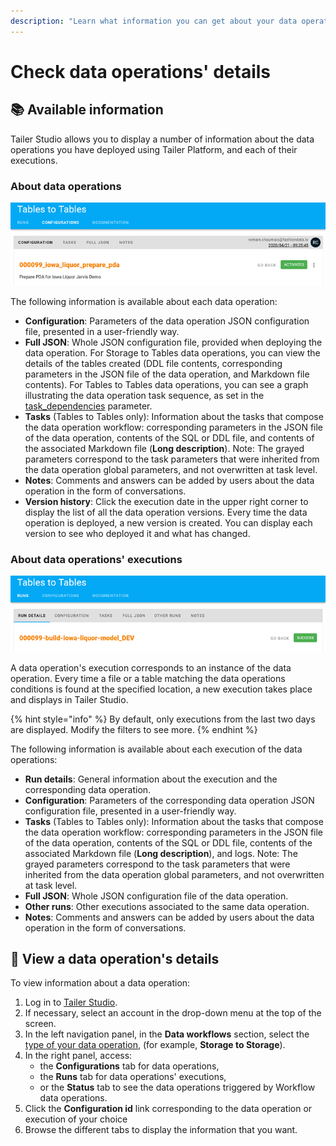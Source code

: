 ```yaml
---
description: "Learn what information you can get about your data operations in Tailer\_Studio and where to find it."
---
```


# Check data operations' details

## 📚 Available information

Tailer Studio allows you to display a number of information about the data operations you have deployed using Tailer Platform, and each of their executions.

### **About data operations**

![](../.gitbook/assets/tailer_studio_info_about_data_operations.png)

The following information is available about each data operation:

* **Configuration**: Parameters of the data operation JSON configuration file, presented in a user-friendly way.
* **Full JSON**: Whole JSON configuration file, provided when deploying the data operation. For Storage to Tables data operations, you can view the details of the tables created \(DDL file contents, corresponding parameters in the JSON file of the data operation, and Markdown file contents\). For Tables to Tables data operations, you can see a graph illustrating the data operation task sequence, as set in the [task\_dependencies](../data-pipeline-operations/transform-data-with-tables-to-tables/tables-to-tables-configuration-file.md#global-parameters) parameter.
* **Tasks** \(Tables to Tables only\): Information about the tasks that compose the data operation workflow: corresponding parameters in the JSON file of the data operation, contents of the SQL or DDL file, and contents of the associated Markdown file \(**Long description**\). Note: The grayed parameters correspond to the task parameters that were inherited from the data operation global parameters, and not overwritten at task level.
* **Notes**: Comments and answers can be added by users about the data operation in the form of conversations.
* **Version history**: Click the execution date in the upper right corner to display the list of all the data operation versions. Every time the data operation is deployed, a new version is created. You can display each version to see who deployed it and what has changed.

### **About data operations' executions**

![](../.gitbook/assets/tailer_studio_info_about_data_operations_executions.png)

A data operation's execution corresponds to an instance of the data operation. Every time a file or a table matching the data operations conditions is found at the specified location, a new execution takes place and displays in Tailer Studio.

{% hint style="info" %}
By default, only executions from the last two days are displayed. Modify the filters to see more.
{% endhint %}

The following information is available about each execution of the data operations:

* **Run details**: General information about the execution and the corresponding data operation.
* **Configuration**: Parameters of the corresponding data operation JSON configuration file, presented in a user-friendly way.
* **Tasks** \(Tables to Tables only\): Information about the tasks that compose the data operation workflow: corresponding parameters in the JSON file of the data operation, contents of the SQL or DDL file, contents of the associated Markdown file \(**Long description**\), and logs. Note: The grayed parameters correspond to the task parameters that were inherited from the data operation global parameters, and not overwritten at task level.
* **Full JSON**: Whole JSON configuration file of the data operation.
* **Other runs**: Other executions associated to the same data operation.
* **Notes**: Comments and answers can be added by users about the data operation in the form of conversations.

## 👀 View a data operation's details

To view information about a data operation:

1. Log in to [Tailer Studio](https://jarvis-platform.io/sign-in?redirect=%2F&__hstc=57968821.199e85015347f5cf00c120e5932c4c81.1601276395705.1601460096069.1601469338939.16&__hssc=57968821.8.1601469338939&__hsfp=649433320).
2. If necessary, select an account in the drop-down menu at the top of the screen.
3. In the left navigation panel, in the **Data workflows** section, select the [type of your data operation](../data-pipeline-operations/untitled.md#types-of-data-pipeline-operations), \(for example, **Storage to Storage**\).
4. In the right panel, access:
   * the **Configurations** tab for data operations,
   * the **Runs** tab for data operations' executions,
   * or the **Status** tab to see the data operations triggered by Workflow data operations.
5. Click the **Configuration id** link corresponding to the data operation or execution of your choice
6. Browse the different tabs to display the information that you want.

